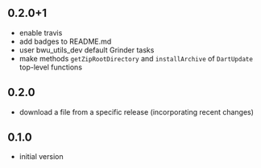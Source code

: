 ## 0.2.0+1
- enable travis
- add badges to README.md
- user bwu_utils_dev default Grinder tasks
- make methods `getZipRootDirectory` and `installArchive` of `DartUpdate` 
  top-level functions

## 0.2.0
- download a file from a specific release (incorporating recent changes)

## 0.1.0
- initial version
